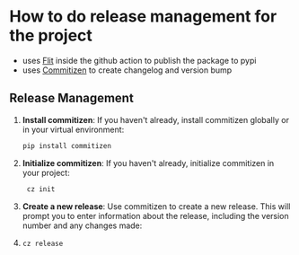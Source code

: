 # How to do release management for the project

* uses [Flit](https://flit.pypa.io/en/stable/) inside the github action to publish the
  package to pypi
* uses [Commitizen](https://commitizen-tools.github.io/commitizen/) to create
changelog and version bump


## Release Management

1. **Install commitizen**: If you haven't already, install commitizen globally
or in your virtual environment:
   ```bash
   pip install commitizen
   ```
2. **Initialize commitizen**: If you haven't already, initialize commitizen in
your project:
   ```bash
    cz init
    ```
3. **Create a new release**: Use commitizen to create a new release. This will
prompt you to enter information about the release, including the version number
and any changes made:
4. ```bash
   cz release
   ```
